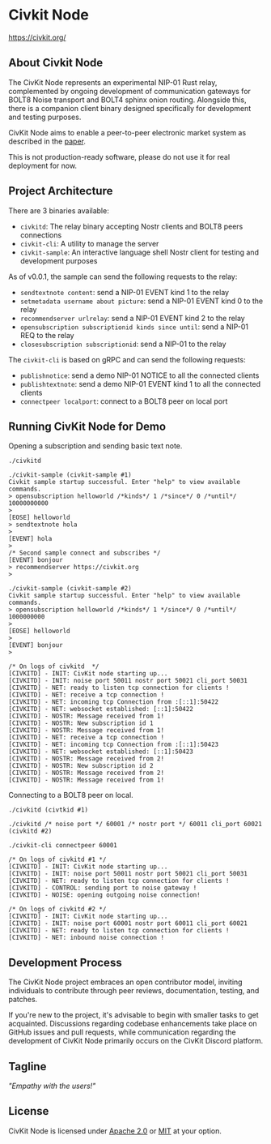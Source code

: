 Civkit Node
===========

https://civkit.org/

About Civkit Node
-----------------

The CivKit Node represents an experimental NIP-01 Rust relay, complemented by ongoing development of communication gateways for BOLT8 Noise transport and BOLT4 sphinx onion routing. Alongside this, there is a companion client binary designed specifically for development and testing purposes.

CivKit Node aims to enable a peer-to-peer electronic market system as described in the [paper](https://github.com/civkit/paper/blob/main/civ_kit_paper.pdf).

This is not production-ready software, please do not use it for real deployment for now.

Project Architecture
--------------------

There are 3 binaries available:
- `civkitd`: The relay binary accepting Nostr clients and BOLT8 peers connections
- `civkit-cli`: A utility to manage the server
- `civkit-sample`: An interactive language shell Nostr client for testing and development purposes

As of v0.0.1, the sample can send the following requests to the relay:
- `sendtextnote content`: send a NIP-01 EVENT kind 1 to the relay
- `setmetadata username about picture`: send a NIP-01 EVENT kind 0 to the relay
- `recommendserver urlrelay`: send a NIP-01 EVENT kind 2 to the relay
- `opensubscription subscriptionid kinds since until`: send a NIP-01 REQ to the relay
- `closesubscription subscriptionid`: send a NIP-01 to the relay

The `civkit-cli` is based on gRPC and can send the following requests:
- `publishnotice`: send a demo NIP-01 NOTICE to all the connected clients 
- `publishtextnote`: send a demo NIP-01 EVENT kind 1 to all the connected clients
- `connectpeer localport`: connect to a BOLT8 peer on local port

Running CivKit Node for Demo
----------------------------

Opening a subscription and sending basic text note.

```
./civkitd

./civkit-sample (civkit-sample #1)
Civkit sample startup successful. Enter "help" to view available commands.
> opensubscription helloworld /*kinds*/ 1 /*since*/ 0 /*until*/ 10000000000
>
[EOSE] helloworld
> sendtextnote hola
>
[EVENT] hola
> 
/* Second sample connect and subscribes */
[EVENT] bonjour
> recommendserver https://civkit.org
> 

./civkit-sample (civkit-sample #2)
Civkit sample startup successful. Enter "help" to view available commands.
> opensubscription helloworld /*kinds*/ 1 */since*/ 0 /*until*/ 1000000000
>
[EOSE] helloworld
>
[EVENT] bonjour
>

/* On logs of civkitd  */
[CIVKITD] - INIT: CivKit node starting up...
[CIVKITD] - INIT: noise port 50011 nostr port 50021 cli_port 50031
[CIVKITD] - NET: ready to listen tcp connection for clients !
[CIVKITD] - NET: receive a tcp connection !
[CIVKITD] - NET: incoming tcp Connection from :[::1]:50422
[CIVKITD] - NET: websocket established: [::1]:50422
[CIVKITD] - NOSTR: Message received from 1!
[CIVKITD] - NOSTR: New subscription id 1
[CIVKITD] - NOSTR: Message received from 1!
[CIVKITD] - NET: receive a tcp connection !
[CIVKITD] - NET: incoming tcp Connection from :[::1]:50423
[CIVKITD] - NET: websocket established: [::1]:50423
[CIVKITD] - NOSTR: Message received from 2!
[CIVKITD] - NOSTR: New subscription id 2
[CIVKITD] - NOSTR: Message received from 2!
[CIVKITD] - NOSTR: Message received from 1!
```

Connecting to a BOLT8 peer on local.

```
./civkitd (civtkid #1)

./civkitd /* noise port */ 60001 /* nostr port */ 60011 cli_port 60021 (civkitd #2)

./civkit-cli connectpeer 60001

/* On logs of civkitd #1 */
[CIVKITD] - INIT: CivKit node starting up...
[CIVKITD] - INIT: noise port 50011 nostr port 50021 cli_port 50031
[CIVKITD] - NET: ready to listen tcp connection for clients !
[CIVKITD] - CONTROL: sending port to noise gateway !
[CIVKITD] - NOISE: opening outgoing noise connection!

/* On logs of civkitd #2 */
[CIVKITD] - INIT: CivKit node starting up...
[CIVKITD] - INIT: noise port 60001 nostr port 60011 cli_port 60021
[CIVKITD] - NET: ready to listen tcp connection for clients !
[CIVKITD] - NET: inbound noise connection !
```

Development Process
-------------------

The CivKit Node project embraces an open contributor model, inviting individuals to contribute 
through peer reviews, documentation, testing, and patches. 

If you're new to the project, it's advisable to begin with smaller tasks to get acquainted. 
Discussions regarding codebase enhancements take place on GitHub issues and pull requests, 
while communication regarding the development of CivKit Node primarily occurs on the CivKit Discord platform.

Tagline
-------

*"Empathy with the users!"*

License
-------

CivKit Node is licensed under [Apache 2.0](LICENSE-APACHE) or [MIT](LICENSE-MIT) at your option.
